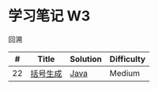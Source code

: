 # 学习笔记 W3

回溯

| # | Title | Solution | Difficulty |
|---| ----- | -------- | ---------- |
|22|[括号生成](https://leetcode-cn.com/problems/generate-parentheses/) | [Java](./java/generate-parentheses.java)|Medium|
